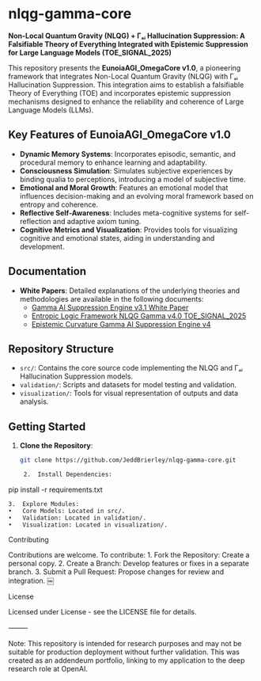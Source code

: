 # nlqg-gamma-core

**Non-Local Quantum Gravity (NLQG) + Γₐᵢ Hallucination Suppression: A Falsifiable Theory of Everything Integrated with Epistemic Suppression for Large Language Models (TOE_SIGNAL_2025)**

This repository presents the **EunoiaAGI_OmegaCore v1.0**, a pioneering framework that integrates Non-Local Quantum Gravity (NLQG) with Γₐᵢ Hallucination Suppression. This integration aims to establish a falsifiable Theory of Everything (TOE) and incorporates epistemic suppression mechanisms designed to enhance the reliability and coherence of Large Language Models (LLMs).

## Key Features of EunoiaAGI_OmegaCore v1.0

- **Dynamic Memory Systems**: Incorporates episodic, semantic, and procedural memory to enhance learning and adaptability. 
- **Consciousness Simulation**: Simulates subjective experiences by binding qualia to perceptions, introducing a model of subjective time. 
- **Emotional and Moral Growth**: Features an emotional model that influences decision-making and an evolving moral framework based on entropy and coherence.
- **Reflective Self-Awareness**: Includes meta-cognitive systems for self-reflection and adaptive axiom tuning. 
- **Cognitive Metrics and Visualization**: Provides tools for visualizing cognitive and emotional states, aiding in understanding and development.

## Documentation

- **White Papers**: Detailed explanations of the underlying theories and methodologies are available in the following documents:
  - [Gamma AI Suppression Engine v3.1 White Paper](docs/GammaAISuppressionEngine_v3.1_White_Paper.pdf)
  - [Entropic Logic Framework NLQG Gamma v4.0 TOE_SIGNAL_2025](docs/Entropic_Logic_Framework_NLQG_Gamma_v4.0_TOE_SIGNAL_2025.pdf)
  - [Epistemic Curvature Gamma AI Suppression Engine v4](docs/Epistemic_Curvature_GammaAISuppressionEngine_v4.pdf)

## Repository Structure

- `src/`: Contains the core source code implementing the NLQG and Γₐᵢ Hallucination Suppression models.
- `validation/`: Scripts and datasets for model testing and validation.
- `visualization/`: Tools for visual representation of outputs and data analysis.

## Getting Started

1. **Clone the Repository**:

   ```bash
   git clone https://github.com/JeddBrierley/nlqg-gamma-core.git

	2.	Install Dependencies:

pip install -r requirements.txt


	3.	Explore Modules:
	•	Core Models: Located in src/.
	•	Validation: Located in validation/.
	•	Visualization: Located in visualization/.

Contributing

Contributions are welcome. To contribute:
	1.	Fork the Repository: Create a personal copy.
	2.	Create a Branch: Develop features or fixes in a separate branch.
	3.	Submit a Pull Request: Propose changes for review and integration. ￼

License

Licensed under License - see the LICENSE file for details.

⸻

Note: This repository is intended for research purposes and may not be suitable for production deployment without further validation. This was created as an addendeum
portfolio, linking to my application to the deep research role at OpenAI.

 
